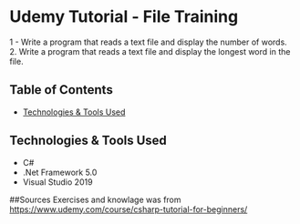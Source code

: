# Udemy Tutorial - File Training
1 - Write a program that reads a text file and display the number of words.<br/>
2. Write a program that reads a text file and display the longest word in the file.

## Table of Contents
* [Technologies & Tools Used](#technologies-&-tools-used)

## Technologies & Tools Used
- C#
- .Net Framework 5.0
- Visual Studio 2019

##Sources
Exercises and knowlage was from https://www.udemy.com/course/csharp-tutorial-for-beginners/